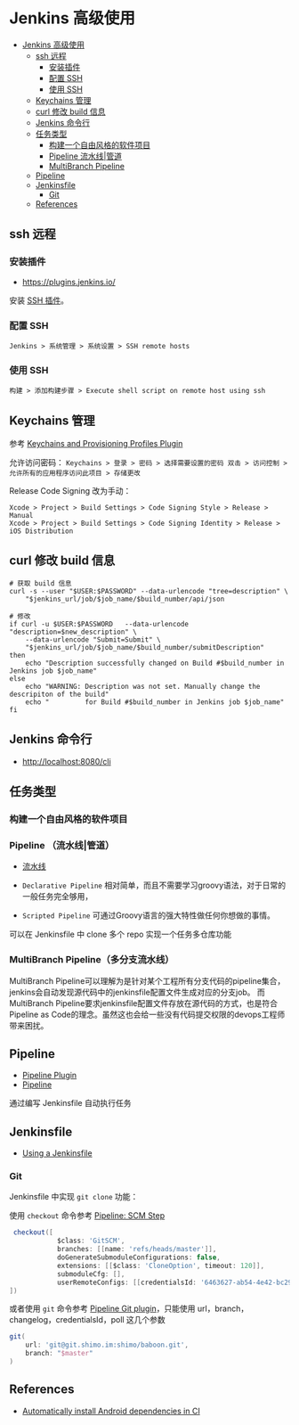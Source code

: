 # Jenkins 高级使用

- [Jenkins 高级使用](#jenkins-%E9%AB%98%E7%BA%A7%E4%BD%BF%E7%94%A8)
  - [ssh 远程](#ssh-%E8%BF%9C%E7%A8%8B)
    - [安装插件](#%E5%AE%89%E8%A3%85%E6%8F%92%E4%BB%B6)
    - [配置 SSH](#%E9%85%8D%E7%BD%AE-ssh)
    - [使用 SSH](#%E4%BD%BF%E7%94%A8-ssh)
  - [Keychains 管理](#keychains-%E7%AE%A1%E7%90%86)
  - [curl 修改 build 信息](#curl-%E4%BF%AE%E6%94%B9-build-%E4%BF%A1%E6%81%AF)
  - [Jenkins 命令行](#jenkins-%E5%91%BD%E4%BB%A4%E8%A1%8C)
  - [任务类型](#%E4%BB%BB%E5%8A%A1%E7%B1%BB%E5%9E%8B)
    - [构建一个自由风格的软件项目](#%E6%9E%84%E5%BB%BA%E4%B8%80%E4%B8%AA%E8%87%AA%E7%94%B1%E9%A3%8E%E6%A0%BC%E7%9A%84%E8%BD%AF%E4%BB%B6%E9%A1%B9%E7%9B%AE)
    - [Pipeline 流水线|管道](#pipeline-%E6%B5%81%E6%B0%B4%E7%BA%BF%E7%AE%A1%E9%81%93)
    - [MultiBranch Pipeline](#multibranch-pipeline)
  - [Pipeline](#pipeline)
  - [Jenkinsfile](#jenkinsfile)
    - [Git](#git)
  - [References](#references)

## ssh 远程

### 安装插件

* <https://plugins.jenkins.io/>

安装 [SSH 插件](https://wiki.jenkins-ci.org/display/JENKINS/SSH+plugin)。


### 配置 SSH

`Jenkins > 系统管理 > 系统设置 > SSH remote hosts`

### 使用 SSH

`构建 > 添加构建步骤 > Execute shell script on remote host using ssh`

## Keychains 管理

参考 [Keychains and Provisioning Profiles Plugin](https://wiki.jenkins.io/display/JENKINS/Keychains%20and%20Provisioning%20Profiles%20Plugin)

允许访问密码： `Keychains > 登录 > 密码 > 选择需要设置的密码 双击 > 访问控制 > 允许所有的应用程序访问此项目 > 存储更改`

Release Code Signing 改为手动：
```text
Xcode > Project > Build Settings > Code Signing Style > Release > Manual
Xcode > Project > Build Settings > Code Signing Identity > Release > iOS Distribution
```

## curl 修改 build 信息

```
# 获取 build 信息
curl -s --user "$USER:$PASSWORD" --data-urlencode "tree=description" \
    "$jenkins_url/job/$job_name/$build_number/api/json
```

```
# 修改
if curl -u $USER:$PASSWORD   --data-urlencode "description=$new_description" \
    --data-urlencode "Submit=Submit" \
    "$jenkins_url/job/$job_name/$build_number/submitDescription"
then
    echo "Description successfully changed on Build #$build_number in Jenkins job $job_name"
else
    echo "WARNING: Description was not set. Manually change the descripiton of the build"
    echo "         for Build #$build_number in Jenkins job $job_name"
fi
```

## Jenkins 命令行

* <http://localhost:8080/cli>

## 任务类型

### 构建一个自由风格的软件项目

### Pipeline （流水线|管道）

* [流水线](https://www.jenkins.io/zh/doc/book/pipeline/)

* `Declarative Pipeline` 相对简单，而且不需要学习groovy语法，对于日常的一般任务完全够用，
* `Scripted Pipeline` 可通过Groovy语言的强大特性做任何你想做的事情。

可以在 Jenkinsfile 中 clone 多个 repo 实现一个任务多仓库功能

### MultiBranch Pipeline（多分支流水线）

MultiBranch Pipeline可以理解为是针对某个工程所有分支代码的pipeline集合，jenkins会自动发现源代码中的jenkinsfile配置文件生成对应的分支job。
而MultiBranch Pipeline要求jenkinsfile配置文件存放在源代码的方式，也是符合Pipeline as Code的理念。虽然这也会给一些没有代码提交权限的devops工程师带来困扰。

## Pipeline

* [Pipeline Plugin](https://wiki.jenkins.io/display/JENKINS/Pipeline+Plugin)
* [Pipeline](https://jenkins.io/doc/book/pipeline/)

通过编写 Jenkinsfile 自动执行任务

## Jenkinsfile

* [Using a Jenkinsfile](https://jenkins.io/doc/book/pipeline/jenkinsfile/)

### Git

Jenkinsfile 中实现 `git clone` 功能：

使用 `checkout` 命令参考 [Pipeline: SCM Step](https://jenkins.io/doc/pipeline/steps/workflow-scm-step)

```groovy
 checkout([  
            $class: 'GitSCM',
            branches: [[name: 'refs/heads/master']],
            doGenerateSubmoduleConfigurations: false,
            extensions: [[$class: 'CloneOption', timeout: 120]],
            submoduleCfg: [],
            userRemoteConfigs: [[credentialsId: '6463627-ab54-4e42-bc29-123458', url: 'https://github.com/AtlasBID/CalibrationResults.git']]
])
```

或者使用 `git` 命令参考 [Pipeline Git plugin](https://jenkins.io/doc/pipeline/steps/git/)，只能使用 url，branch，changelog，credentialsId，poll 这几个参数

```groovy
git(
    url: 'git@git.shimo.im:shimo/baboon.git',
    branch: "$master"
)
```

## References

* [Automatically install Android dependencies in CI](http://vgaidarji.me/blog/2017/05/31/automatically-accept-android-sdkmanager-licenses/)
